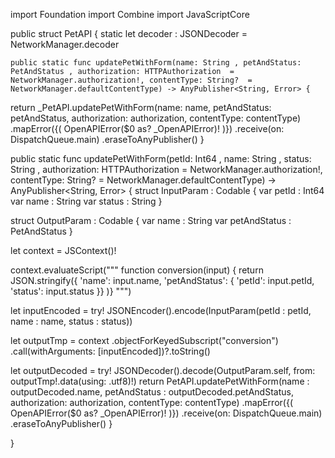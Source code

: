 import Foundation
import Combine
import JavaScriptCore

public struct PetAPI {
    static let decoder : JSONDecoder = NetworkManager.decoder

    public static func updatePetWithForm(name: String , petAndStatus: PetAndStatus , authorization: HTTPAuthorization  = NetworkManager.authorization!, contentType: String?  = NetworkManager.defaultContentType) -> AnyPublisher<String, Error> {

return _PetAPI.updatePetWithForm(name: name, petAndStatus: petAndStatus, authorization: authorization, contentType: contentType)
.mapError({( OpenAPIError($0 as? _OpenAPIError)! )})
.receive(on: DispatchQueue.main)
.eraseToAnyPublisher()
}

public static func updatePetWithForm(petId: Int64 , name: String , status: String , authorization: HTTPAuthorization  = NetworkManager.authorization!, contentType: String?  = NetworkManager.defaultContentType) -> AnyPublisher<String, Error> {
struct InputParam : Codable {
    var petId : Int64
var name : String
var status : String
}

struct OutputParam : Codable {
    var name : String
var petAndStatus : PetAndStatus
}

let context = JSContext()!

context.evaluateScript("""
function conversion(input) { return JSON.stringify({ 'name': input.name, 'petAndStatus': { 'petId': input.petId, 'status': input.status }} )}
""")

let inputEncoded = try! JSONEncoder().encode(InputParam(petId : petId, name : name, status : status))

let outputTmp = context
            .objectForKeyedSubscript("conversion")
            .call(withArguments: [inputEncoded])?.toString()

let outputDecoded = try! JSONDecoder().decode(OutputParam.self, from: outputTmp!.data(using: .utf8)!)
return PetAPI.updatePetWithForm(name : outputDecoded.name, petAndStatus : outputDecoded.petAndStatus, authorization: authorization, contentType: contentType)
.mapError({( OpenAPIError($0 as? _OpenAPIError)! )})
.receive(on: DispatchQueue.main)
.eraseToAnyPublisher()
}

}